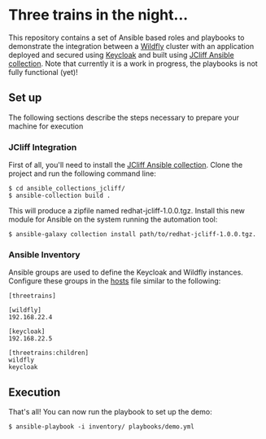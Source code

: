 Three trains in the night...
====

This repository contains a set of Ansible based roles and playbooks to demonstrate the integration between a [Wildfly](https://wildfly.org/) cluster with an application deployed and secured using [Keycloak](https://www.keycloak.org/) and built using [JCliff Ansible collection](https://github.com/wildfly-extras/ansible_collections_jcliff). Note that currently it is a work in progress, the playbooks is not fully functional (yet)!

## Set up

The following sections describe the steps necessary to prepare your machine for execution

### JCliff Integration

First of all, you'll need to install the [JCliff Ansible collection](https://github.com/wildfly-extras/ansible_collections_jcliff). Clone the project and run the following command line:

    $ cd ansible_collections_jcliff/
    $ ansible-collection build .

This will produce a zipfile named redhat-jcliff-1.0.0.tgz. Install this new module for Ansible on the system running the automation tool:

    $ ansible-galaxy collection install path/to/redhat-jcliff-1.0.0.tgz.

### Ansible Inventory

Ansible groups are used to define the Keycloak and Wildfly instances. Configure these groups in the [hosts](inventory/hosts) file similar to the following:

```
[threetrains]

[wildfly]
192.168.22.4

[keycloak]
192.168.22.5

[threetrains:children]
wildfly
keycloak
```

## Execution

That's all! You can now run the playbook to set up the demo:

    $ ansible-playbook -i inventory/ playbooks/demo.yml
